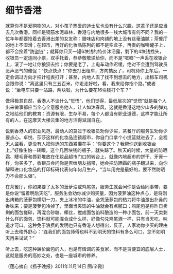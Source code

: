 # 细节香港

就算你不是爱购物的人，对小孩子热爱的迪士尼也没有什么兴趣，这辈子还是应当去几次香港。同样是钢筋水泥森林，香港与内地很多一线大城市有何不同？我的一位年年都要抢着去香港出差的女友称：腊味店和肉铺的地上没有丝毫油腻；茶餐厅的地上不湿滑；在超市，再好的化妆品陈列的都不是空盒子，再贵的咖啡罐子上，都不会拴着“防盗链”；就算你只买一罐6块钱的特价沐浴露，剩下的4块钱找头，收银员一定连同小票，双手托着，恭恭敬敬递给你，而不是“哐啷”一声丢在收银台上，滚了一地让你狼狈去捡；你要是老了，上电车动作迟缓，绝对不会遭到驾驶员恶声恶气的催促：“快点快点！”你去打出租车，方向搞反了，司机待你上车后，一定会调过方向才把计程表打开；甚至，内地人去了找不到想去的地方，出租车司机会跟你说：“离这里只有三五百米，你走走好啦，看，我来给你指个路。”或者说：“坐电车只要一站路，两块钱，为什么要花16块钱打个车？” 

做得极其自然，香港人不谈什么“觉悟”，他们觉得，最低层次的“觉悟”就是每个人出来做事都应当全心全意服务他人，让人如沐春风，这就是香港这地少山多的弹丸之地给他们的教育：资源有限，生存不易，每个人都当有职业道德，这样才能让所有的人，在这摩天大楼云集的地方活得滋润自在。 

说到香港人的职业风范，最动人的莫过于收银员劝你少买，茶餐厅的服务生劝你少要点心。卓悦、莎莎这样的化妆品连锁超市，你自门口拿个小提篮就进去了，全程无人监看，更没有人把你选的东西紧攥在手：“你要这个？我帮你送到收银台上。”好像生怕一转眼，这个几百块钱的瓶子，就失踪了。秋天的时候，大量的防晒霜、睫毛膏和唇彩堆放在化妆品超市门口的转台上，就像内地超市的饼干、牙膏一样，你买多了，收银员会问你是否给朋友捎带，她会把防晒霜的瓶子翻过来，向你解释进口化妆品的打印标码代表何年何月生产，“当年用完是最好的，要不然防晒力不会那么强”。 

在茶餐厅，你如果要了太多的菠萝油或鸡尾包，服务生就会问你是否给同事带，要是你说“留着明后天吃”，服务生会劝你减少购买量，因为菠萝油这种点心，是将刚出烤箱的菠萝包横切一刀，夹上冰冷的牛油，全凭菠萝包的热力将牛油激出扑鼻的香味来；要是菠萝包冷掉了，里面当夹馅的牛油就会有点腻口；鸡尾包是将昨日卖剩的面包搓碎，再混合砂糖、椰丝，搅成面包馅料酿造的一种小面包，前一天卖剩什么样的面包，馅料就可能混合成什么样，好像勾兑鸡尾酒一样，只有当天吃，味道才可口。这种免于浪费的发明也只有香港人想得出，反正，人家劝你少买的理由听上去格外舒心：“连我们的面包师傅也料不到明天的馅料有多么可口，您不如明天再来试试？” 

听上去，吃这种廉价面包的人，也是有情调的美食家，而不是贪便宜的底层人士，这就是服务的高妙之处，也是一座城市的修养。 

（莲心摘自《扬子晚报》2011年11月14日 图/辛刚）